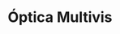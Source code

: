 ---
title: "Óptica Multivis"
url: /santa-cruz-de-la-sierra/optica-multivis-calle-21-de-mayo/
shop: Optiker
---